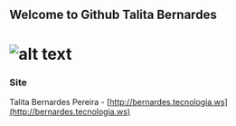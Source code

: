 ## Welcome to Github Talita Bernardes

![alt text](https://d2z6c3c3r6k4bx.cloudfront.net/uploads/event/logo/933/Professortocat_v2.png)
======================================================================================================

### Site

Talita Bernardes Pereira - [http://bernardes.tecnologia.ws](http://bernardes.tecnologia.ws)
